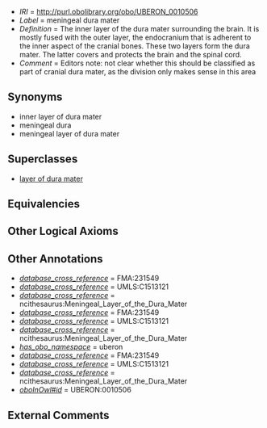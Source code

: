  * *IRI* = http://purl.obolibrary.org/obo/UBERON_0010506
 * *Label* = meningeal dura mater
 * *Definition* = The inner layer of the dura mater surrounding the brain. It is mostly fused with the outer layer, the endocranium that is adherent to the inner aspect of the cranial bones. These two layers form the dura mater. The latter covers and protects the brain and the spinal cord.
 * *Comment* = Editors note: not clear whether this should be classified as part of cranial dura mater, as the division only makes sense in this area

## Synonyms

 * inner layer of dura mater
 * meningeal dura
 * meningeal layer of dura mater

## Superclasses

 * [layer of dura mater](../../UBERON/07/UBERON_0010507.md)

## Equivalencies


## Other Logical Axioms


## Other Annotations

 * *[database_cross_reference](../../ef/oboInOwl#hasDbXref.md)* = FMA:231549
 * *[database_cross_reference](../../ef/oboInOwl#hasDbXref.md)* = UMLS:C1513121
 * *[database_cross_reference](../../ef/oboInOwl#hasDbXref.md)* = ncithesaurus:Meningeal_Layer_of_the_Dura_Mater
 * *[database_cross_reference](../../ef/oboInOwl#hasDbXref.md)* = FMA:231549
 * *[database_cross_reference](../../ef/oboInOwl#hasDbXref.md)* = UMLS:C1513121
 * *[database_cross_reference](../../ef/oboInOwl#hasDbXref.md)* = ncithesaurus:Meningeal_Layer_of_the_Dura_Mater
 * *[has_obo_namespace](../../ce/oboInOwl#hasOBONamespace.md)* = uberon
 * *[database_cross_reference](../../ef/oboInOwl#hasDbXref.md)* = FMA:231549
 * *[database_cross_reference](../../ef/oboInOwl#hasDbXref.md)* = UMLS:C1513121
 * *[database_cross_reference](../../ef/oboInOwl#hasDbXref.md)* = ncithesaurus:Meningeal_Layer_of_the_Dura_Mater
 * *[oboInOwl#id](../../id/oboInOwl#id.md)* = UBERON:0010506

## External Comments

